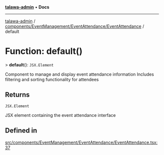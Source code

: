 [**talawa-admin**](../../../../../README.md) • **Docs**

***

[talawa-admin](../../../../../modules.md) / [components/EventManagement/EventAttendance/EventAttendance](../README.md) / default

# Function: default()

\> **default**(): `JSX.Element`

Component to manage and display event attendance information
Includes filtering and sorting functionality for attendees

## Returns

`JSX.Element`

JSX element containing the event attendance interface

## Defined in

[src/components/EventManagement/EventAttendance/EventAttendance.tsx:37](https://github.com/PalisadoesFoundation/talawa-admin/blob/084ac7e92dede9766b77e75cf296f40165965140/src/components/EventManagement/EventAttendance/EventAttendance.tsx#L37)
